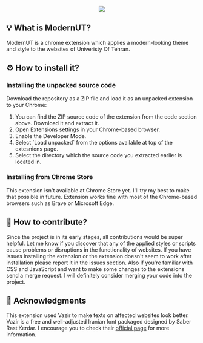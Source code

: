 <p align="center">
	<img src="https://raw.githubusercontent.com/devdana/ModernUT/main/icon128.png"/>
</p>
</b>
<h2>💡 What is ModernUT?</h2>
ModernUT is a chrome extension which applies a modern-looking theme and style to the websites of Univeristy Of Tehran.
<h2>⚙ How to install it?</h2>
<h3>Installing the unpacked source code</h3>
Download the repository as a ZIP file and load it as an unpacked extension to your Chrome:
<ol>
	<li>You can find the ZIP source code of the extension from the code section above. Download it and extract it.</li>
	<li>Open Extensions settings in your Chrome-based browser.</li>
	<li>Enable the Developer Mode.</li>
	<li>Select `Load unpacked` from the options available at top of the extesnions page.</li>
	<li>Select the directory which the source code you extracted earlier is located in.</li>
</ol>
<h3>Installing from Chrome Store</h3>
<p>This extension isn't available at Chrome Store yet. I'll try my best to make that possible in future.</h3>
Extension works fine with most of the Chrome-based browsers such as Brave or Microsoft Edge.
<h2>🤟 How to contribute?</h2>
<p>Since the project is in its early stages, all contributions would be super helpful. Let me know if you discover that any of the applied styles or scripts cause problems or disruptions in the functionality of websites. If you have issues installing the extension or the extension doesn't seem to work after installation please report it in the issues section. Also if you're familiar with CSS and JavaScript and want to make some changes to the extensions send a merge request. I will definitely consider merging your code into the project.</p>
<h2>🙏 Acknowledgments</h2>
<p>This extension used Vazir to make texts on affected websites look better. Vazir is a free and well-adjusted Iranian font packaged designed by Saber RastiKerdar. I encourage you to check their <a href="https://rastikerdar.github.io/vazir-font/">official page</a> for more information.
